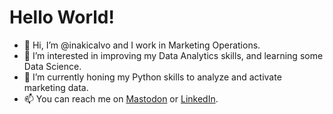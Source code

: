 
# Hello World!
- 👋 Hi, I’m @inakicalvo and I work in Marketing Operations.
- 👀 I’m interested in improving my Data Analytics skills, and learning some Data Science.
- 🌱 I’m currently honing my Python skills to analyze and activate marketing data.
- 📫 You can reach me on [Mastodon](https://mastodon.social/@inakicalvo) or [LinkedIn](https://www.linkedin.com/in/inakicalvo/).

<!---
inakicalvo/inakicalvo is a ✨ special ✨ repository because its `README.md` (this file) appears on your GitHub profile.
You can click the Preview link to take a look at your changes.
--->
